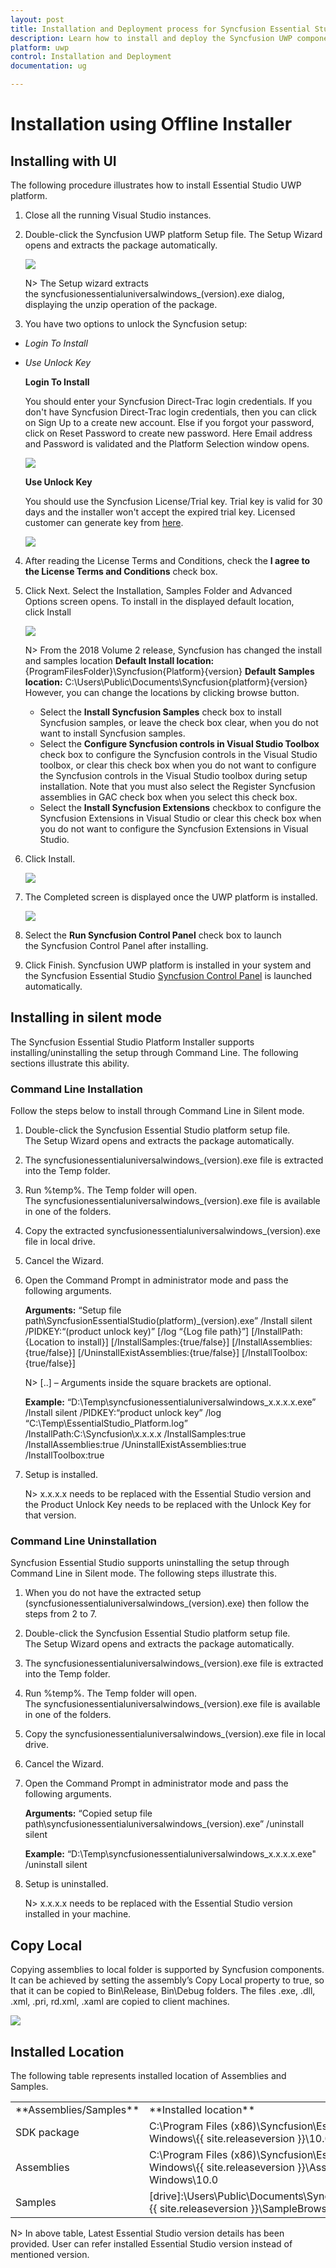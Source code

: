 ```yaml
---
layout: post
title: Installation and Deployment process for Syncfusion Essential Studio UWP products
description: Learn how to install and deploy the Syncfusion UWP component
platform: uwp
control: Installation and Deployment
documentation: ug

---
```


# Installation using Offline Installer

## Installing with UI   

The following procedure illustrates how to install Essential Studio UWP platform.

1. Close all the running Visual Studio instances.

2. Double-click the Syncfusion UWP platform Setup file. The Setup Wizard opens and extracts the package automatically.

   ![](Platform_images/Step-by-Step-Installation_img1.png)

   N> The Setup wizard extracts the syncfusionessentialuniversalwindows_(version).exe dialog, displaying the unzip operation of the package.

3. You have two options to unlock the Syncfusion setup:

   
* *Login To Install*
   
* *Use Unlock Key*
   
   
   
   **Login To Install**
   
   You should enter your Syncfusion Direct-Trac login credentials. If you don't have Syncfusion Direct-Trac login credentials, then you can click on Sign Up to a create new account. Else if you forgot your password, click on Reset Password to create new password. Here Email address and Password is validated and the Platform Selection window opens.

   ![](Platform_images/Step-by-Step-Installation_img2.png)   


   **Use Unlock Key**
   
   You should use the Syncfusion License/Trial key. Trial key is valid for 30 days and the installer won't accept the expired trial key. Licensed customer can generate key from [here](https://www.syncfusion.com/kb/2326).

   ![](Platform_images/Step-by-Step-Installation_img3.png)   


4. After reading the License Terms and Conditions, check the **I agree to the License Terms and Conditions** check box.


5. Click Next. Select the Installation, Samples Folder and Advanced Options screen opens. To install in the displayed default location, click Install


    ![](Platform_images/Step-by-Step-Installation_img4.png)


    N> From the 2018 Volume 2 release, Syncfusion has changed the install and samples location 
	   **Default Install location:** {ProgramFilesFolder}\Syncfusion\{Platform}\{version}
	   **Default Samples location:** C:\Users\Public\Documents\Syncfusion\{platform}\{version}
	   However, you can change the locations by clicking browse button.

   * Select the **Install Syncfusion Samples** check box to install Syncfusion samples, or leave the check box clear, when you do not want to install Syncfusion samples.
   * Select the **Configure Syncfusion controls in Visual Studio Toolbox** check box to configure the Syncfusion controls in the Visual Studio toolbox, or clear this check box when you do not want to configure the Syncfusion controls in the Visual Studio toolbox during setup installation. Note that you must also select the Register Syncfusion assemblies in GAC check box when you select this check box.
   * Select the **Install Syncfusion Extensions** checkbox to configure the Syncfusion Extensions in Visual Studio or clear this check box when you do not want to configure the Syncfusion Extensions in Visual Studio.


6.  Click Install.


    ![](Platform_images/Step-by-Step-Installation_img5.png)

7. The Completed screen is displayed once the UWP platform is installed.

    ![](Platform_images/Step-by-Step-Installation_img6.png)


8. Select the **Run Syncfusion Control Panel** check box to launch the Syncfusion Control Panel after installing.


9. Click Finish. Syncfusion UWP platform is installed in your system and the Syncfusion Essential Studio [Syncfusion Control Panel](http://help.syncfusion.com/common/essential-studio/utilities#dashboard ) is launched automatically.

## Installing in silent mode

The Syncfusion Essential Studio Platform Installer supports installing/uninstalling the setup through Command Line. The following sections illustrate this ability. 

### Command Line Installation

Follow the steps below to install through Command Line in Silent mode.

1. Double-click the Syncfusion Essential Studio platform setup file. The Setup Wizard opens and extracts the package automatically. 
2. The syncfusionessentialuniversalwindows_(version).exe file is extracted into the Temp folder.
3. Run %temp%. The Temp folder will open. The syncfusionessentialuniversalwindows_(version).exe file is available in one of the folders.
4. Copy the extracted syncfusionessentialuniversalwindows_(version).exe file in local drive.
5. Cancel the Wizard.
6. Open the Command Prompt in administrator mode and pass the following arguments.

   
   **Arguments:** “Setup file path\SyncfusionEssentialStudio(platform)_(version).exe” /Install silent /PIDKEY:“(product unlock key)” [/log “{Log file path}”] [/InstallPath:{Location to install}] [/InstallSamples:{true/false}] [/InstallAssemblies:{true/false}] [/UninstallExistAssemblies:{true/false}] [/InstallToolbox:{true/false}]


   N> [..] – Arguments inside the square brackets are optional.

   **Example:** “D:\Temp\syncfusionessentialuniversalwindows_x.x.x.x.exe” /Install silent /PIDKEY:“product unlock key” /log “C:\Temp\EssentialStudio_Platform.log” /InstallPath:C:\Syncfusion\x.x.x.x /InstallSamples:true /InstallAssemblies:true /UninstallExistAssemblies:true /InstallToolbox:true

	
7. Setup is installed.

   N> x.x.x.x needs to be replaced with the Essential Studio version and the Product Unlock Key needs to be replaced with the Unlock Key for that version.
   

### Command Line Uninstallation

Syncfusion Essential Studio supports uninstalling the setup through Command Line in Silent mode. The following steps illustrate this. 

1. When you do not have the extracted setup (syncfusionessentialuniversalwindows_(version).exe) then follow the steps from 2 to 7.
2. Double-click the Syncfusion Essential Studio platform setup file. The Setup Wizard opens and extracts the package automatically.
3. The syncfusionessentialuniversalwindows_(version).exe file is extracted into the Temp folder.
4. Run %temp%. The Temp folder will open. The syncfusionessentialuniversalwindows_(version).exe file is available in one of the folders.
5. Copy the syncfusionessentialuniversalwindows_(version).exe file in local drive. 
6. Cancel the Wizard.
7. Open the Command Prompt in administrator mode and pass the following arguments.
   
   **Arguments:** “Copied setup file path\syncfusionessentialuniversalwindows_(version).exe” /uninstall silent 

   **Example:** “D:\Temp\syncfusionessentialuniversalwindows_x.x.x.x.exe" /uninstall silent


8. Setup is uninstalled.

   N> x.x.x.x needs to be replaced with the Essential Studio version installed in your machine.
   
   
## Copy Local

Copying assemblies to local folder is supported by Syncfusion components. It can be achieved by setting the assembly’s Copy Local property to true, so that it can be copied to Bin\Release, Bin\Debug folders. The files .exe, .dll, .xml, .pri, rd.xml, .xaml  are copied to client machines.

![](Installation-and-Deployment_images/Installation-and-Deployment_img5.jpeg)


## Installed Location

The following table represents installed location of Assemblies and Samples.

<table>
<tr>
<td>
**Assemblies/Samples**</td><td>
**Installed location**</td></tr>
<tr>
<td>
SDK package</td><td>
C:\Program Files (x86)\Syncfusion\Essential Studio\Universal Windows\{{ site.releaseversion }}\10.0\SDK</td></tr>
<tr>
<td>
Assemblies</td><td>
C:\Program Files (x86)\Syncfusion\Essential Studio\Universal Windows\{{ site.releaseversion }}\Assemblies for Universal Windows\10.0</td></tr>
<tr>
<td>
Samples</td><td>
[drive]:\Users\Public\Documents\Syncfusion\EssentialStudio\UWP\{{ site.releaseversion }}\SampleBrowser</td></tr>
</table>

N> In above table, Latest Essential Studio version details has been provided. User can refer installed Essential Studio version instead of mentioned version.

